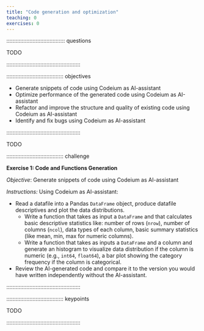 ```yaml
---
title: "Code generation and optimization"
teaching: 0
exercises: 0
---
```


:::::::::::::::::::::::::::::::::::::: questions 

TODO

::::::::::::::::::::::::::::::::::::::::::::::::

::::::::::::::::::::::::::::::::::::: objectives

- Generate snippets of code using Codeium as AI-assistant
- Optimize performance of the generated code using Codeium as AI-assistant
- Refactor and improve the structure and quality of existing code using Codeium as AI-assistant
- Identify and fix bugs using Codeium as AI-assistant

::::::::::::::::::::::::::::::::::::::::::::::::

TODO

::::::::::::::::::::::::::::::::::::: challenge

**Exercise 1: Code and Functions Generation**

*Objective*: Generate snippets of code using Codeium as AI-assistant

*Instructions:*
Using Codeium as AI-assistant:
- Read a datafile into a Pandas `DataFrame` object, produce datafile descriptives and plot the data distributions.
    - Write a function that takes as input a `DataFrame` and that calculates basic descriptive statistics like: number of rows (`nrow`), number of columns (`ncol`), data types of each column, basic summary statistics (like mean, min, max for numeric columns).
    - Write a function that takes as inputs a `DataFrame` and a column and generate an histogram to visualize data distribution if the column is numeric (e.g., `int64`, `float64`), a bar plot showing the category frequency if the column is categorical. 
- Review the AI-generated code and compare it to the version you would have written independently without the AI-assistant.

::::::::::::::::::::::::::::::::::::::::::::::::

::::::::::::::::::::::::::::::::::::: keypoints 

TODO

::::::::::::::::::::::::::::::::::::::::::::::::
